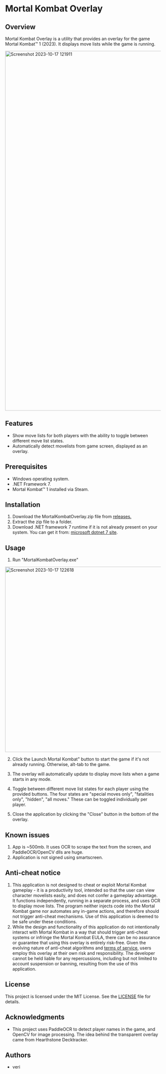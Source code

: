 # Mortal Kombat Overlay

## Overview  

Mortal Kombat Overlay is a utility that provides an overlay for the game Mortal Kombat™ 1 (2023). It displays move lists while the game is running.

<img width="1164" alt="Screenshot 2023-10-17 121911" src="https://github.com/gettierproblem/MortalKombatOverlay/assets/2585255/13a2c311-4724-4a5e-b5f2-df144c77c8be">

## Features

- Show move lists for both players with the ability to toggle between different move list states.
- Automatically detect movelists from game screen, displayed as an overlay.

## Prerequisites

- Windows operating system.
- .NET Framework 7.
- Mortal Kombat™ 1 installed via Steam.

## Installation

1. Download the MortalKombatOverlay.zip file from [releases.](https://github.com/gettierproblem/MortalKombatOverlay/releases)
2. Extract the zip file to a folder.
3. Download .NET framework 7 runtime if it is not already present on your system. You can get it from: [microsoft dotnet 7 site](https://dotnet.microsoft.com/en-us/download/dotnet/7.0).  

## Usage

1. Run "MortalKombatOverlay.exe"
<img width="600" alt="Screenshot 2023-10-17 122618" src="https://github.com/gettierproblem/MortalKombatOverlay/assets/2585255/f62f4c04-7a08-445f-b081-ffd43716a8a1">

2. Click the Launch Mortal Kombat" button to start the game if it's not already running.  Otherwise, alt-tab to the game.

3. The overlay will automatically update to display move lists when a game starts in any mode.
   
4. Toggle between different move list states for each player using the provided buttons.  The four states are "special moves only", "fatalities only", "hidden", "all moves."  These can be toggled individually per player.

5. Close the application by clicking the "Close" button in the bottom of the overlay.

## Known issues

1. App is ~500mb.  It uses OCR to scrape the text from the screen, and PaddleOCR/OpenCV dlls are huge.
2. Application is not signed using smartscreen.

## Anti-cheat notice

1. This application is not designed to cheat or exploit Mortal Kombat gameplay - it is a productivity tool, intended so that the user can view character movelists easily, and does not confer a gameplay advantage. It functions independently, running in a separate process, and uses OCR to display move lists. The program neither injects code into the Mortal Kombat game nor automates any in-game actions, and therefore should not trigger anti-cheat mechanisms. Use of this application is deemed to be safe under these conditions.
2. While the design and functionality of this application do not intentionally interact with Mortal Kombat in a way that should trigger anti-cheat systems or infringe the Mortal Kombat EULA, there can be no assurance or guarantee that using this overlay is entirely risk-free. Given the evolving nature of anti-cheat algorithms and [terms of service](https://legal.wbgames.com/eula/steam/eula_stm_en_US.html), users employ this overlay at their own risk and responsibility. The developer cannot be held liable for any repercussions, including but not limited to account suspension or banning, resulting from the use of this application.

## License

This project is licensed under the MIT License. See the [LICENSE](LICENSE) file for details.

## Acknowledgments

- This project uses PaddleOCR to detect player names in the game, and OpenCV for image processing.  The idea behind the transparent overlay came from Hearthstone Decktracker.

## Authors

- veri
